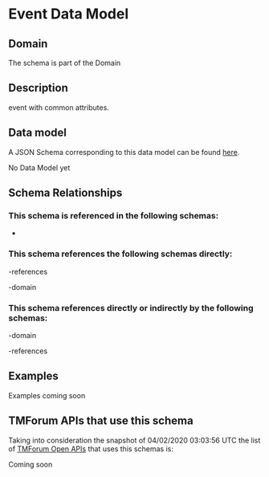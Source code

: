 # Event Data Model

## Domain

The  schema is part of the  Domain

## Description

event with common attributes.

## Data model

A JSON Schema corresponding to this data model can be found
[here](https://github.com/tmforum-rand/schemas/blob/candidates/Common/Event.schema.json).

No Data Model yet

## Schema Relationships

### This schema is referenced in the following schemas:

-

### This schema references the following schemas directly:

-references

-domain

### This schema references directly or indirectly by the following schemas:

-domain

-references



## Examples

Examples coming soon

## TMForum APIs that use this schema

Taking into consideration the snapshot of 04/02/2020 03:03:56 UTC the list of [TMForum Open APIs](https://www.tmforum.org/open-apis/) that uses this schemas is:

Coming soon